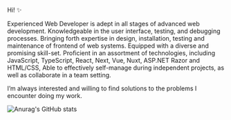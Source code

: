 Hi! ✨

Experienced Web Developer is adept in all stages of advanced web development. Knowledgeable in the user interface, testing, and debugging processes. Bringing forth expertise in design, installation, testing and maintenance of frontend of web systems. Equipped with a diverse and promising skill-set. Proficient in an assortment of technologies, including JavaScript, TypeScript, React, Next, Vue, Nuxt, ASP.NET Razor and HTML/CSS, Able to effectively self-manage during independent projects, as well as collaborate in a team setting.

I’m always interested and willing to find solutions to the problems I encounter doing my work.


![Anurag's GitHub stats](https://github-readme-stats.vercel.app/api?username=parsakhosravani&show_icons=true&theme=radical)
